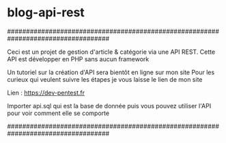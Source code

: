 # blog-api-rest

###################################################################################

Ceci est un projet de gestion d'article & catégorie via une API REST.
Cette API est développer en PHP sans aucun framework

Un tutoriel sur la création d'API sera bientôt en ligne sur mon site
Pour les curieux qui veulent suivre les étapes je vous laisse le lien de mon site

Lien : https://dev-pentest.fr

Importer api.sql qui est la base de donnée puis vous pouvez utiliser l'API pour voir comment elle se comporte

###################################################################################
